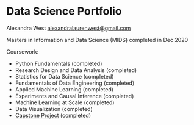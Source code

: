 # Data Science Portfolio

Alexandra West
alexandralaurenwest@gmail.com

Masters in Information and Data Science (MIDS) completed in Dec 2020

Coursework:
- Python Fundamentals (completed)
- Research Design and Data Analysis (completed)
- Statistics for Data Science (completed)
- Fundamentals of Data Engineering (completed)
- Applied Machine Learning (completed)
- Experiments and Causal Inference (completed)
- Machine Learning at Scale (completed)
- Data Visualization (completed)
- [Capstone Project](https://people.ischool.berkeley.edu/~alexwest/w210_census_income_html/) (completed)
